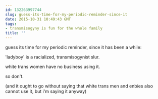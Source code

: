 ```yaml
---
id: 132263997744
slug: guess-its-time-for-my-periodic-reminder-since-it
date: 2015-10-31 10:49:43 GMT
tags:
- transmisogyny is fun for the whole family
title: ''
---
```

guess its time for my periodic reminder, since it has been a while:

'ladyboy' is a racialized, transmisogynist slur.

white trans women have no business using it.

so don't.

(and it ought to go without saying that white trans men and enbies also cannot use it, but i'm saying it anyway)